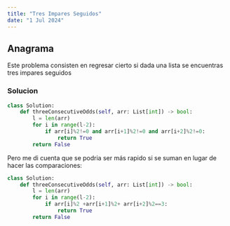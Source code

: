 ```yaml
---
title: "Tres Impares Seguidos"
date: "1 Jul 2024"
---
```


## Anagrama

Este problema consisten en regresar cierto si dada una lista se encuentras tres impares seguidos

### Solucion

```py
class Solution:
    def threeConsecutiveOdds(self, arr: List[int]) -> bool:
        l = len(arr)
        for i in range(l-2):
            if arr[i]%2!=0 and arr[i+1]%2!=0 and arr[i+2]%2!=0:
                return True
        return False
```
Pero me di cuenta que se podria ser más rapido si se suman en lugar de hacer las comparaciones:

```py
class Solution:
    def threeConsecutiveOdds(self, arr: List[int]) -> bool:
        l = len(arr)
        for i in range(l-2):
            if arr[i]%2 +arr[i+1]%2+ arr[i+2]%2==3:
                return True
        return False
        

```
